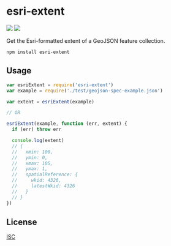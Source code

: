 # esri-extent

[![](https://img.shields.io/npm/v/esri-extent.svg?style=flat-square)](https://www.npmjs.com/package/esri-extent)
[![](https://img.shields.io/travis/ngoldman/esri-extent.svg?style=flat-square)](https://travis-ci.org/ngoldman/esri-extent)

Get the Esri-formatted extent of a GeoJSON feature collection.

```
npm install esri-extent
```

## Usage

```js
var esriExtent = require('esri-extent')
var example = require('./test/geojson-spec-example.json')

var extent = esriExtent(example)

// OR

esriExtent(example, function (err, extent) {
  if (err) throw err

  console.log(extent)
  // {
  //   xmin: 100,
  //   ymin: 0,
  //   xmax: 105,
  //   ymax: 1,
  //   spatialReference: {
  //     wkid: 4326,
  //     latestWkid: 4326
  //   }
  // }
})
```

## License

[ISC](LICENSE.md)
